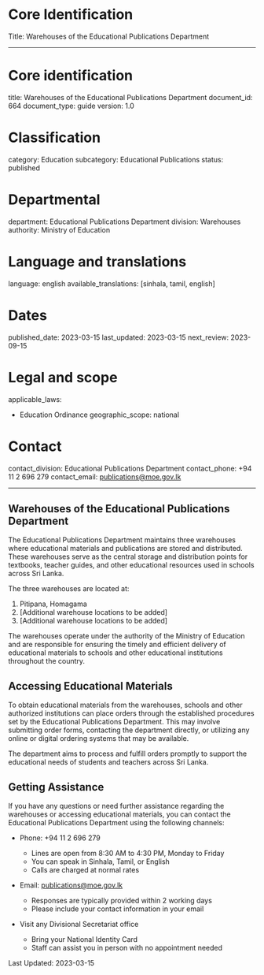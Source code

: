 # Core Identification
Title: Warehouses of the Educational Publications Department

---
# Core identification
title: Warehouses of the Educational Publications Department
document_id: 664
document_type: guide
version: 1.0

# Classification
category: Education
subcategory: Educational Publications
status: published

# Departmental
department: Educational Publications Department
division: Warehouses
authority: Ministry of Education

# Language and translations
language: english
available_translations: [sinhala, tamil, english]

# Dates
published_date: 2023-03-15
last_updated: 2023-03-15
next_review: 2023-09-15

# Legal and scope
applicable_laws:
  - Education Ordinance
geographic_scope: national

# Contact
contact_division: Educational Publications Department
contact_phone: +94 11 2 696 279
contact_email: publications@moe.gov.lk

---

## Warehouses of the Educational Publications Department

The Educational Publications Department maintains three warehouses where educational materials and publications are stored and distributed. These warehouses serve as the central storage and distribution points for textbooks, teacher guides, and other educational resources used in schools across Sri Lanka.

The three warehouses are located at:

1. Pitipana, Homagama
2. [Additional warehouse locations to be added]
3. [Additional warehouse locations to be added]

The warehouses operate under the authority of the Ministry of Education and are responsible for ensuring the timely and efficient delivery of educational materials to schools and other educational institutions throughout the country.

## Accessing Educational Materials

To obtain educational materials from the warehouses, schools and other authorized institutions can place orders through the established procedures set by the Educational Publications Department. This may involve submitting order forms, contacting the department directly, or utilizing any online or digital ordering systems that may be available.

The department aims to process and fulfill orders promptly to support the educational needs of students and teachers across Sri Lanka.

## Getting Assistance

If you have any questions or need further assistance regarding the warehouses or accessing educational materials, you can contact the Educational Publications Department using the following channels:

- Phone: +94 11 2 696 279
    - Lines are open from 8:30 AM to 4:30 PM, Monday to Friday
    - You can speak in Sinhala, Tamil, or English
    - Calls are charged at normal rates

- Email: publications@moe.gov.lk
    - Responses are typically provided within 2 working days
    - Please include your contact information in your email

- Visit any Divisional Secretariat office
    - Bring your National Identity Card
    - Staff can assist you in person with no appointment needed

Last Updated: 2023-03-15